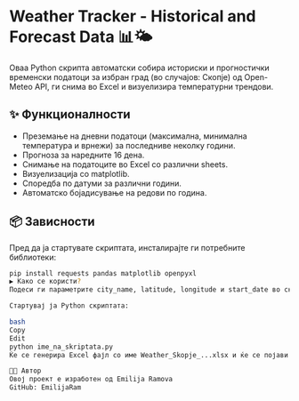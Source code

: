 # Weather Tracker - Historical and Forecast Data 📊🌤️

Оваа Python скрипта автоматски собира историски и прогностички временски податоци за избран град (во случајов: Скопје) од Open-Meteo API, ги снима во Excel и визуелизира температурни трендови.

## ✨ Функционалности
- Преземање на дневни податоци (максимална, минимална температура и врнежи) за последниве неколку години.
- Прогноза за наредните 16 дена.
- Снимање на податоците во Excel со различни sheets.
- Визуелизација со matplotlib.
- Споредба по датуми за различни години.
- Автоматско бојадисување на редови по година.

## 📦 Зависности
Пред да ја стартувате скриптата, инсталирајте ги потребните библиотеки:

```bash
pip install requests pandas matplotlib openpyxl
▶️ Како се користи?
Подеси ги параметрите city_name, latitude, longitude и start_date во скриптата.

Стартувај ја Python скриптата:

bash
Copy
Edit
python ime_na_skriptata.py
Ќе се генерира Excel фајл со име Weather_Skopje_...xlsx и ќе се појави график.

👩‍💻 Автор
Овој проект е изработен од Emilija Ramova
GitHub: EmilijaRam